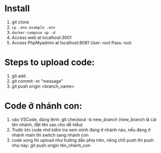 # Install 
1. git clone <git url>
2. ``` cp .env.example .env ```
3. ``` docker-compose up -d ```
4. Access web at localhost:3001
5. Access PhpMyadmin at localhost:8081
    User: root 
    Pass: root

# Steps to upload code:
1. git add .
2. git commit -m "message"
3. git push origin <branch_name>


# Code ở nhánh con: 
1. vào VSCode, dùng lệnh: git checkout -b new_branch (new_branch là cái tên nhánh, đặt tên sao cho dễ hiểu)
2. Trước khi code nhớ kiểm tra xem mình đang ở nhánh nào, nếu đang ở nhánh main thì switch sang nhánh con
3. code xong thì upload như hướng dẫn phía trên, riêng chỗ push thì push như này: git push origin tên_nhánh_con
